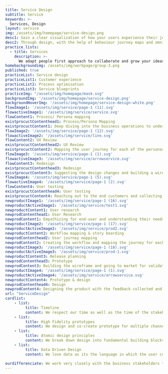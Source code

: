 ```yaml
---
title: Service Design
subtitle: Service
keywords: >-
  Services, Design
layout: service
img: /assets/img/homepage/service-design.png
desc1: Gain a clear visualization of how your users experience their journey on your application and platform  – along with critical points and insights along the way. 
desc2: Through design, with the help of behaviour journey maps and omni channel prototypes, we help you understand your customers better. Fail fast, go through an iterative process and enhance design and experience on every touch point for your next big idea. 
practice_lists:
  - title: Services
    description: >-
      We adapt people first approach to collaborate and grow your ideas into human centered products or services.
homebackgroundimg: /assets/img/workpage/group-3.png      
published: true
practiceList: Service design
practiceList1: Customer experience
practiceList2: Process optimisation
practiceList3: Service blueprints
practiceImg: "/assets/img/homepage/mask.svg"
backgroundImg: '/assets/img/homepage/service-design.png'
backgroundHoverImg: '/assets/img/homepage/service-design-white.png'
flowImage1: '/assets/img/service/page-1 (11).svg'
flowactiveImage1: '/assets/img/service/service.svg'
flowContent1: Process/ Persona mapping
existprocuctContenthead1: Process/Persona Mapping
existprocuctContent1: Deep diving into the business operations to understand the processes and mapping the stakeholders involved.
flowImage2: '/assets/img/service/page-1 (12).svg'
flowactiveImage2: '/assets/img/service/line.svg'
flowContent2: UX Review
existprocuctContenthead2: UX Review
existprocuctContent2: Mapping the user journey for each of the personas and understanding how they behave.
flowImage3: '/assets/img/service/page-1 (1).svg'
flowactiveImage3: '/assets/img/service/arrowservice.svg'
flowContent3: Redesign
existprocuctContenthead3: Redesign
existprocuctContent3: Suggesting the design changes and building a wireframe.
flowImage4: '/assets/img/service/page-1 (5).svg'
flowactiveImage4: '/assets/img/service/page-1 (2).svg'
flowContent4: User testing
existprocuctContenthead4: User testing
existprocuctContent4: Reaching out to the end customers and collecting data to improve by achieving the business goals.
newproductImage1: '/assets/img/service/page-1 (16).svg'
newproductActiveImage1: '/assets/img/service/test1.svg'
newproductContent1: User research
newprodContenthead1: User Research
newprodContent1: Empathizing for end-user and understanding their needs.
newproductImage2: '/assets/img/service/page-1 (17).svg'
newproductActiveImage2: '/assets/img/service/prod2.svg'
newproductContent2: Workflow mapping & story boarding
newprodContenthead2: User journey mapping
newprodContent2: Creating the workflow and mapping the journey for each of the personas.
newproductImage3: '/assets/img/service/page-1 (18).svg'
newproductActiveImage3: '/assets/img/service/prod-1.svg'
newproductContent3: Release planning
newprodContenthead3: Prototype
newprodContent3: Building the wireframe and going to market for validation of the idea.
newproductImage4: '/assets/img/service/page-1 (1).svg'
newproductActiveImage4: '/assets/img/service/arrowservice.svg'
newproductContent4: Prototype & design
newprodContenthead4: Design
newprodContent4: Designing the product with the feedback collected and going to the market.
url: "ServiceDesign"
cardlist: 
    - list:
         title: Timeline 
         content: We respect our time as well as the time of the stakeholders involved. We don’t like things to be kept on hold.
    - list:
         title: High Fidelity prototypes 
         content: We design and co-create prototype for multiple channels to deliver a seamless customer experience.
    - list:
         title: Atomic design principles 
         content: We break down design into fundamental building blocks which helps in creating simple and minimalistic interfaces.
    - list:
         title: Data Driven Design 
         content: We love data as its the language in which the user communicates. We do greater analysis and derive business goals through it.      
         
ourdifferenciate: We work very closely with the business stakeholders to identify and define the core business issues. Our tech-driven design operations workflow and data driven design blend efficiency and helps driving values to your business.
---
```

